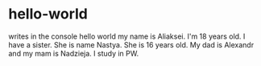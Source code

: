 # hello-world
writes in the console hello world
my name is Aliaksei. I'm 18 years old. I have a sister. She is name Nastya. She is 16 years old. My dad is Alexandr and my mam is Nadzieja. I study in PW.
